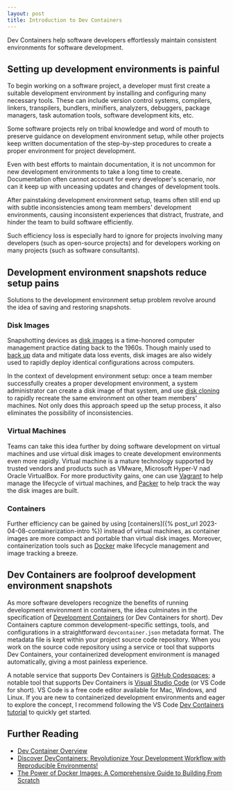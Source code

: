 ```yaml
---
layout: post
title: Introduction to Dev Containers
---
```


Dev Containers help software developers effortlessly maintain consistent environments for software development.

## Setting up development environments is painful

To begin working on a software project, a developer must first create a suitable development environment by installing and configuring many necessary tools. These can include version control systems, compilers, linkers, transpilers, bundlers, minifiers, analyzers, debuggers, package managers, task automation tools, software development kits, etc.

Some software projects rely on tribal knowledge and word of mouth to preserve guidance on development environment setup, while other projects keep written documentation of the step-by-step procedures to create a proper environment for project development.

Even with best efforts to maintain documentation, it is not uncommon for new development environments to take a long time to create. Documentation often cannot account for every developer's scenario, nor can it keep up with unceasing updates and changes of development tools.

After painstaking development environment setup, teams often still end up with subtle inconsistencies among team members' development environments, causing inconsistent experiences that distract, frustrate, and hinder the team to build software efficiently.

Such efficiency loss is especially hard to ignore for projects involving many developers (such as open-source projects) and for developers working on many projects (such as software consultants).

## Development environment snapshots reduce setup pains

Solutions to the development environment setup problem revolve around the idea of saving and restoring snapshots.

### Disk Images

Snapshotting devices as [disk images](https://en.wikipedia.org/wiki/Disk_image) is a time-honored computer management practice dating back to the 1960s. Though mainly used to [back up](https://en.wikipedia.org/wiki/Backup) data and mitigate data loss events, disk images are also widely used to rapidly deploy identical configurations across computers.

In the context of development environment setup: once a team member successfully creates a proper development environment, a system administrator can create a disk image of that system, and use [disk cloning](https://en.wikipedia.org/wiki/Disk_cloning) to rapidly recreate the same environment on other team members' machines. Not only does this approach speed up the setup process, it also eliminates the possibility of inconsistencies.

### Virtual Machines

Teams can take this idea further by doing software development on virtual machines and use virtual disk images to create development environments even more rapidly. Virtual machine is a mature technology supported by trusted vendors and products such as VMware, Microsoft Hyper-V nad Oracle VirtualBox. For more productivity gains, one can use [Vagrant](https://www.vagrantup.com/) to help manage the lifecycle of virtual machines, and [Packer](https://www.packer.io/) to help track the way the disk images are built.

### Containers

Further efficiency can be gained by using [containers]({% post_url 2023-04-08-containerization-intro %}) instead of virtual machines, as container images are more compact and portable than virtual disk images. Moreover, containerization tools such as [Docker](<https://en.wikipedia.org/wiki/Docker_(software)>) make lifecycle management and image tracking a breeze.

## Dev Containers are foolproof development environment snapshots

As more software developers recognize the benefits of running development environment in containers, the idea culminates in the specification of [Development Containers](https://containers.dev/) (or Dev Containers for short). Dev Containers capture common development-specific settings, tools, and configurations in a straightforward `devcontainer.json` metadata format. The metadata file is kept within your project source code repository. When you work on the source code repository using a service or tool that supports Dev Containers, your containerized development environment is managed automatically, giving a most painless experience.

A notable service that supports Dev Containers is [GitHub Codespaces](https://docs.github.com/en/codespaces/overview); a notable tool that supports Dev Containers is [Visual Studio Code](https://en.wikipedia.org/wiki/Visual_Studio_Code) (or VS Code for short). VS Code is a free code editor available for Mac, Windows, and Linux. If you are new to containerized development environments and eager to explore the concept, I recommend following the VS Code [Dev Containers tutorial](http://aka.ms/vscode-remote/containers/tutorial) to quickly get started.

## Further Reading

- [Dev Container Overview](https://containers.dev/overview)
- [Discover DevContainers: Revolutionize Your Development Workflow with Reproducible Environments!](https://mihaibojin.medium.com/discover-devcontainers-revolutionize-your-development-workflow-with-reproducible-environments-e0e7b62495e3)
- [The Power of Docker Images: A Comprehensive Guide to Building From Scratch](https://dzone.com/articles/the-power-of-docker-images-a-comprehensive-guide-t)
